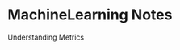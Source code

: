 # MachineLearning Notes
Understanding Metrics

[image1]: /report/videos/cc_1.gif  "One Trained Agent"
[image2]: /report/videos/cc_20.gif "Twenty Trained Agents"

